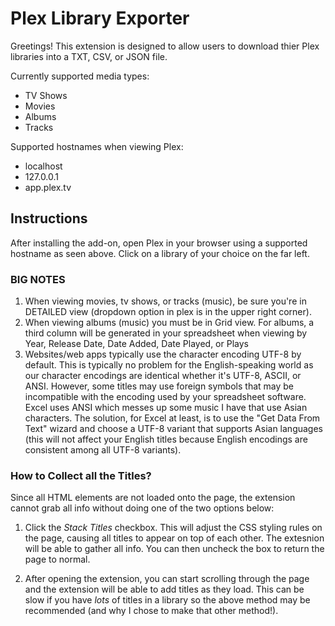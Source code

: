 # Plex Library Exporter

Greetings! This extension is designed to allow users to download thier Plex libraries into a TXT, CSV, or JSON file.

Currently supported media types:
* TV Shows
* Movies
* Albums
* Tracks

Supported hostnames when viewing Plex:
* localhost
* 127.0.0.1
* app.plex.tv

## Instructions
After installing the add-on, open Plex in your browser using a supported hostname as seen above. Click on a library of your choice on the far left.

### BIG NOTES
1. When viewing movies, tv shows, or tracks (music), be sure you're in DETAILED view (dropdown option in plex is in the upper right corner).
2. When viewing albums (music) you must be in Grid view. For albums, a third column will be generated in your spreadsheet when viewing by Year, Release Date, Date Added, Date Played, or Plays
3. Websites/web apps typically use the character encoding UTF-8 by default. This is typically no problem for the English-speaking world as our character encodings are identical whether it's UTF-8, ASCII, or ANSI. However, some titles may use foreign symbols that may be incompatible with the encoding used by your spreadsheet software. Excel uses ANSI which messes up some music I have that use Asian characters. The solution, for Excel at least, is to use the "Get Data From Text" wizard and choose a UTF-8 variant that supports Asian languages (this will not affect your English titles because English encodings are consistent among all UTF-8 variants).

### How to Collect all the Titles?
Since all HTML elements are not loaded onto the page, the extension cannot grab all info without doing one of the two options below:

1. Click the *Stack Titles* checkbox. This will adjust the CSS styling rules on the page, causing all titles to appear on top of each other. The extesnion will be able to gather all info. You can then uncheck the box to return the page to normal.

2. After opening the extension, you can start scrolling through the page and the extension will be able to add titles as they load. This can be slow if you have *lots* of titles in a library so the above method may be recommended (and why I chose to make that other method!).